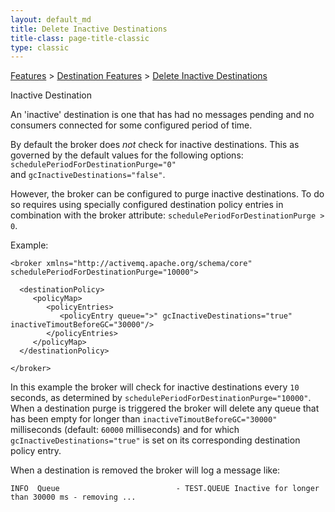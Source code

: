 ```yaml
---
layout: default_md
title: Delete Inactive Destinations 
title-class: page-title-classic
type: classic
---
```


[Features](features) > [Destination Features](destination-features) > [Delete Inactive Destinations](delete-inactive-destinations)


Inactive Destination

An 'inactive' destination is one that has had no messages pending and no consumers connected for some configured period of time.

By default the broker does _not_ check for inactive destinations. This as governed by the default values for the following options: `schedulePeriodForDestinationPurge="0"` and `gcInactiveDestinations="false"`.

However, the broker can be configured to purge inactive destinations. To do so requires using specially configured destination policy entries in combination with the broker attribute: `schedulePeriodForDestinationPurge > 0`.

Example:
```
<broker xmlns="http://activemq.apache.org/schema/core" schedulePeriodForDestinationPurge="10000">

  <destinationPolicy>
     <policyMap>
        <policyEntries>
           <policyEntry queue=">" gcInactiveDestinations="true" inactiveTimoutBeforeGC="30000"/>
        </policyEntries>
     </policyMap>
  </destinationPolicy>
      
</broker>
```
In this example the broker will check for inactive destinations every `10` seconds, as determined by `schedulePeriodForDestinationPurge="10000"`. When a destination purge is triggered the broker will delete any queue that has been empty for longer than `inactiveTimoutBeforeGC="30000"` milliseconds (default: `60000` milliseconds) and for which `gcInactiveDestinations="true"` is set on its corresponding destination policy entry.

When a destination is removed the broker will log a message like:
```
INFO  Queue                          - TEST.QUEUE Inactive for longer than 30000 ms - removing ...
```
